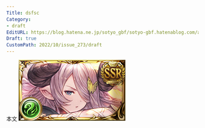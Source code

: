```yaml
---
Title: dsfsc
Category:
- draft
EditURL: https://blog.hatena.ne.jp/sotyo_gbf/sotyo-gbf.hatenablog.com/atom/entry/4207112889924049792
Draft: true
CustomPath: 2022/10/issue_273/draft
---
```


本文
![画像](image/unnamed.png)
